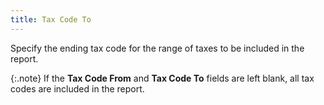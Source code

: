 ```yaml
---
title: Tax Code To
---
```



Specify the ending tax code for the range of taxes to be included in  the report.


{:.note}
If the **Tax 
 Code From** and **Tax Code To**  fields are left blank, all tax codes are included in the report.

